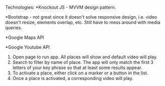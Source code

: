 Technologies:
*Knockout JS - MVVM design pattern.

*Bootstrap - not great since it doesn't solve responsive design, i.e. video doesn't resize, elements overlap, etc.
Still have to mess around with media queries.

*Google Maps API

*Google Youtube API

1. Open page to run app. All places will show and default video will play.
2. Search to filter by name of place. The app will only match the first 3 letters of your key phrase so that at least some results appear.
3. To activate a place, either click on a marker or a button in  the list.
4. Once a place is activated, a corresponding video will play.
